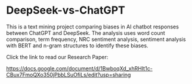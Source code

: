 # DeepSeek-vs-ChatGPT
This is a text mining project comparing biases in AI chatbot responses between ChatGPT and DeepSeek.
The analysis uses word count comparison, term frequency, NRC sentiment analysis, sentiment analysis with BERT and n-gram structures to identify these biases.

Click the link to read our Research Paper:

https://docs.google.com/document/d/1BwboqXd_xhRHIt1c-CBux7FmoQXo350jPbbLSuOfiLs/edit?usp=sharing
